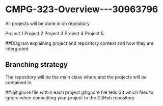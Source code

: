 # CMPG-323-Overview---30963796

All projects will be done in on repository

Project 1
Project 2
Project 3
Project 4
Project 5

##Diagram explaining project and repository context and how they are intergrated


## Branching strategy
The repository will be the main class where and the projects will be contained in.

##.gitignore file within each project
gitignore file tells Git which files to ignore when committing your project to the GitHub repository
